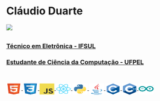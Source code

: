 <h1>Cláudio Duarte</h1>
<div>
  <a href="https://github.com/claudiood">
  <img height="180em" src="https://github-readme-stats.vercel.app/api?username=claudiood&show_icons=true&theme=github_dark&include_all_commits=true&count_private=true"/>
</div>
 
##
  
  <h3>Técnico em Eletrônica - IFSUL</h3>
  <h3>Estudante de Ciência da Computação - UFPEL</h3>
  
 ##
  
<div style="display: inline_block"><br>
  <img align="center" alt="Claudio-html5" height="30" width="40" src="https://raw.githubusercontent.com/devicons/devicon/master/icons/html5/html5-original.svg">
  <img align="center" alt="Claudio-css" height="30" width="40" src="https://raw.githubusercontent.com/devicons/devicon/master/icons/css3/css3-original.svg">
  <img align="center" alt="Claudio-js" height="30" width="40" src="https://raw.githubusercontent.com/devicons/devicon/master/icons/javascript/javascript-original.svg">
  <img align="center" alt="Claudio-arduino" height="30" width="40" src="https://raw.githubusercontent.com/devicons/devicon/master/icons/react/react-original.svg">
  <img align="center" alt="Claudio-python" height="30" width="40" src="https://raw.githubusercontent.com/devicons/devicon/master/icons/python/python-original.svg">
  <img align="center" alt="Claudio-java" height="30" width="40" src="https://raw.githubusercontent.com/devicons/devicon/master/icons/java/java-original.svg">
  <img align="center" alt="Claudio-c" height="30" width="40" src="https://raw.githubusercontent.com/devicons/devicon/master/icons/c/c-original.svg">
  <img align="center" alt="Claudio-c++" height="30" width="40" src="https://raw.githubusercontent.com/devicons/devicon/master/icons/cplusplus/cplusplus-original.svg">
  <img align="center" alt="Claudio-arduino" height="30" width="40" src="https://raw.githubusercontent.com/devicons/devicon/master/icons/arduino/arduino-original.svg">
  </div>
